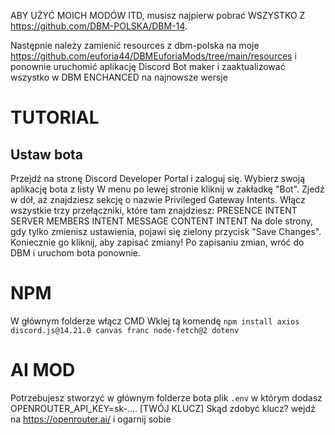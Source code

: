 ABY UŻYĆ MOICH MODÓW ITD, musisz najpierw pobrać WSZYSTKO Z https://github.com/DBM-POLSKA/DBM-14.

Następnie należy zamienić resources z dbm-polska na moje https://github.com/euforia44/DBMEuforiaMods/tree/main/resources
i ponownie uruchomić aplikację Discord Bot maker i zaaktualizować wszystko w DBM ENCHANCED na najnowsze wersje

# TUTORIAL

## Ustaw bota
Przejdź na stronę Discord Developer Portal i zaloguj się.
Wybierz swoją aplikację bota z listy
W menu po lewej stronie kliknij w zakładkę "Bot".
Zjedź w dół, aż znajdziesz sekcję o nazwie Privileged Gateway Intents.
Włącz wszystkie trzy przełączniki, które tam znajdziesz:
PRESENCE INTENT
SERVER MEMBERS INTENT
MESSAGE CONTENT INTENT
Na dole strony, gdy tylko zmienisz ustawienia, pojawi się zielony przycisk "Save Changes". Koniecznie go kliknij, aby zapisać zmiany!
Po zapisaniu zmian, wróć do DBM i uruchom bota ponownie.





# NPM

W głównym folderze włącz CMD
Wklej tą komendę
```npm install axios discord.js@14.21.0 canvas franc node-fetch@2 dotenv```


# AI MOD
Potrzebujesz stworzyć w głównym folderze bota plik `.env` w którym dodasz OPENROUTER_API_KEY=sk-.... [TWÓJ KLUCZ]
Skąd zdobyć klucz?
wejdź na https://openrouter.ai/ i ogarnij sobie

